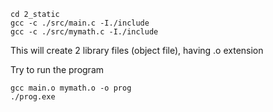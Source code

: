 ```
cd 2_static
gcc -c ./src/main.c -I./include
gcc -c ./src/mymath.c -I./include
```
This will create 2 library files (object file), having .o extension

Try to run the program
```
gcc main.o mymath.o -o prog
./prog.exe
```